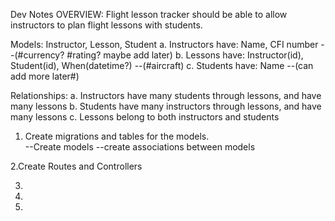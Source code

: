 Dev Notes
OVERVIEW: Flight lesson tracker should be able to allow instructors to plan flight lessons with students.

Models: Instructor, Lesson, Student
  a. Instructors have: Name, CFI number  --(#currency? #rating? maybe add later)
  b. Lessons have: Instructor(id), Student(id), When(datetime?) --(#aircraft)
  c. Students have: Name --(can add more later#)

Relationships:
  a. Instructors have many students through lessons, and have many lessons
  b. Students have many instructors through lessons, and have many lessons
  c. Lessons belong to both instructors and students

1. Create migrations and tables for the models.   
--Create models
--create associations between models

2.Create Routes and Controllers

3.

4.

5.
